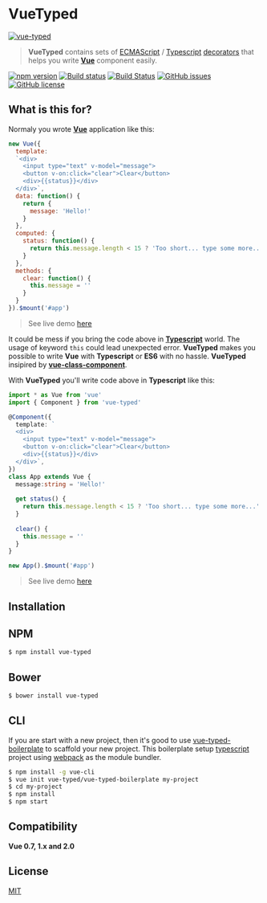 # VueTyped

[![vue-typed](https://vue-typed.github.io/vue-typed/images/logo.png)](http://vue-typed.github.io/vue-typed/)


 > **VueTyped** contains sets of [ECMAScript](https://en.wikipedia.org/wiki/ECMAScript) / [Typescript](typescriptlang.org) [decorators](https://github.com/wycats/javascript-decorators/blob/master/README.md) that helps you write **[Vue](vuejs.org)** component easily.


[![npm version](https://badge.fury.io/js/vue-typed.svg)](https://badge.fury.io/js/vue-typed)
[![Build status](https://ci.appveyor.com/api/projects/status/mdilb673cxwl903q/branch/master?svg=true)](https://ci.appveyor.com/project/vue-typed/vue-typed/branch/master)
[![Build Status](https://travis-ci.org/vue-typed/vue-typed.svg?branch=master)](https://travis-ci.org/vue-typed/vue-typed)
[![GitHub issues](https://img.shields.io/github/issues/vue-typed/vue-typed.svg)](https://github.com/vue-typed/vue-typed/issues)
[![GitHub license](https://img.shields.io/badge/license-MIT-blue.svg)](https://raw.githubusercontent.com/vue-typed/vue-typed/master/LICENSE) 


## What is this for?

Normaly you wrote **[Vue](vuejs.org)** application like this: 

```javascript
new Vue({
  template: 
  `<div>
    <input type="text" v-model="message">
    <button v-on:click="clear">Clear</button>
    <div>{{status}}</div>
  </div>`,
  data: function() {
    return {
      message: 'Hello!'
    }
  },
  computed: {
    status: function() {
      return this.message.length < 15 ? 'Too short... type some more...' : 'Alright, stop typing now..'
    }
  },
  methods: {
    clear: function() {
      this.message = ''
    }
  }
}).$mount('#app')
```

> See live demo [here](https://jsfiddle.net/budiadiono/57vdh9vf/)

It could be mess if you bring the code above in **[Typescript](typescriptlang.org)** world. The usage of keyword `this` could lead unexpected error.
**VueTyped** makes you possible to write **Vue** with **Typescript** or **ES6** with no hassle. **VueTyped** insipired by **[vue-class-component](https://github.com/vuejs/vue-class-component)**.

With **VueTyped** you'll write code above in **Typescript** like this:

```typescript
import * as Vue from 'vue'
import { Component } from 'vue-typed'

@Component({
  template: `
  <div>
    <input type="text" v-model="message">
    <button v-on:click="clear">Clear</button>
    <div>{{status}}</div>
  </div>`,
}) 
class App extends Vue {
  message:string = 'Hello!'
  
  get status() {
    return this.message.length < 15 ? 'Too short... type some more...' : 'Alright, stop typing now..'
  }
  
  clear() {
    this.message = ''
  }
}

new App().$mount('#app')
```

> See live demo [here](https://plnkr.co/edit/Ld0Rpu)


## Installation  

## NPM
```bash
$ npm install vue-typed
```

## Bower
```bash
$ bower install vue-typed
```

## CLI
If you are start with a new project, then it's good to use [vue-typed-boilerplate](https://github.com/budiadiono/vue-typed-boilerplate) to scaffold your new project.
This boilerplate setup [typescript](typescriptlang.org) project using [webpack](http://webpack.github.io/) as the module bundler.

```bash
$ npm install -g vue-cli
$ vue init vue-typed/vue-typed-boilerplate my-project
$ cd my-project
$ npm install
$ npm start
```


## Compatibility

**Vue 0.7, 1.x and 2.0**


## License

[MIT](https://github.com/vue-typed/vue-typed/blob/master/LICENSE)